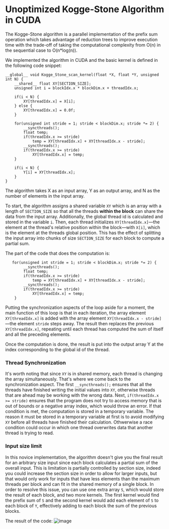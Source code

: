 # Unoptimized Kogge-Stone Algorithm in CUDA

The Kogge-Stone algorithm is a parallel implementation of the prefix sum operation which takes advantage of reduction trees to improve execution time with the trade-off of taking the computational complexity from O(n) in the sequential case to O(n*log(n)).

We implemented the algorithm in CUDA and the basic kernel is defined in the following code snippet:

```
__global__ void Kogge_Stone_scan_kernel(float *X, float *Y, unsigned int N) {
    __shared__ float XY[SECTION_SIZE]; 
    unsigned int i = blockIdx.x * blockDim.x + threadIdx.x;

    if(i < N) {
        XY[threadIdx.x] = X[i];
    } else {
        XY[threadIdx.x] = 0.0f;
    }

    for(unsigned int stride = 1; stride < blockDim.x; stride *= 2) {
        __syncthreads();
        float temp;
        if(threadIdx.x >= stride)
            temp = XY[threadIdx.x] + XY[threadIdx.x - stride];
        __syncthreads();
        if(threadIdx.x >= stride)
            XY[threadIdx.x] = temp;
    }

    if(i < N) {
        Y[i] = XY[threadIdx.x];
    }
}
```
The algorithm takes X as an input array, Y as an output array, and N as the number of elements in the input array.

To start, the algorithm assigns a shared variable ```XY``` which is an array with a length of ```SECTION_SIZE``` so that all the threads **within the block** can share the data from the input array. Additionally, the global thread id is calculated and stored in the variable ```i```. Then, each thread initializes ```XY[threadIdx.x]```&mdash;the element at the thread's relative position within the block&mdash;with ```X[i]```, which is the element at the threads global position. This has the effect of splitting the input array into chunks of size ```SECTION_SIZE``` for each block to compute a partial sum.

The part of the code that does the computation is:
```
   for(unsigned int stride = 1; stride < blockDim.x; stride *= 2) {
        __syncthreads();
        float temp;
        if(threadIdx.x >= stride)
            temp = XY[threadIdx.x] + XY[threadIdx.x - stride];
        __syncthreads();
        if(threadIdx.x >= stride)
            XY[threadIdx.x] = temp;
    }
```
Putting the synchronization aspects of the loop aside for a moment, the main function of this loop is that in each iteration, the array element ```XY[threadIdx.x]``` is added with the array element ```XY[threadIdx.x - stride]```&mdash;the element ```stride``` steps away. The result then replaces the previous ```XY[threadIdx.x]```, repeating until each thread has computed the sum of itself and all the preceding elements.

Once the computation is done, the result is put into the output array Y at the index corresponding to the global id of the thread.

### Thread Synchronization

It's worth noting that since ```XY``` is in shared memory, each thread is changing the array simultaneously. That's where we come back to the synchronization aspect. The first ```__syncthreads();``` ensures that all the threads have finished writing the initial values into ```XY```, otherwise threads that are ahead may be working with the wrong data. Next, ```if(threadIdx.x >= stride)``` ensures that the program does not try to access memory that is out of bounds or a negative array index, which would throw an error. If that condition is met, the computation is stored in a temporary variable. The reason it must be stored in a temporary variable at first is to avoid modifying ```XY``` before all threads have finished their calculation. Othwerwise a race condition could occur in which one thread overwrites data that another thread is trying to read.

### Input size limit
In this novice implementation, the algorithm doesn't give you the final result for an arbitrary size input since each block calculates a partial sum of the overall input. This is limitation is partially controlled by section size, indeed you could increase the section size in order to allow for larger inputs, but that would only work for inputs that have less elements than the maximum threads per block and can fit in the shared memory of a single block. In order to resolve this issue, you can use one extra array ```S```, which would store the result of each block, and two more kernels. The first kernel would find the prefix sum of ```S``` and the second kernel would add each element of ```S``` to each block of ```Y```, effectively adding to each block the sum of the previous blocks.

The result of the code:
![image](https://github.com/user-attachments/assets/7755d668-13cc-425e-9f29-c49f07469823)

